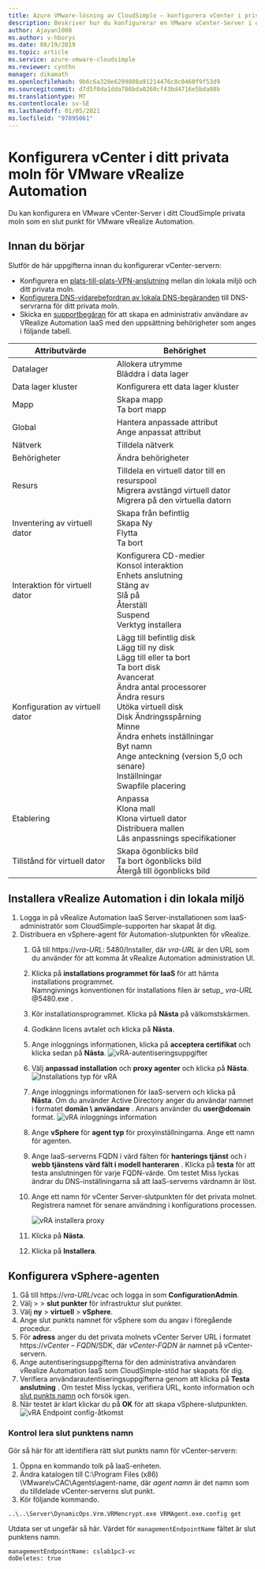 ```yaml
---
title: Azure VMware-lösning av CloudSimple – konfigurera vCenter i privat moln för vRealize Automation
description: Beskriver hur du konfigurerar en VMware vCenter-Server i ditt CloudSimple privata moln som en slut punkt för VMware vRealize Automation
author: Ajayan1008
ms.author: v-hborys
ms.date: 08/19/2019
ms.topic: article
ms.service: azure-vmware-cloudsimple
ms.reviewer: cynthn
manager: dikamath
ms.openlocfilehash: 9b6c6a320e6299808a91214476c8c0460f9f53d9
ms.sourcegitcommit: d7d5f0da1dda786bda0260cf43bd4716e5bda08b
ms.translationtype: MT
ms.contentlocale: sv-SE
ms.lasthandoff: 01/05/2021
ms.locfileid: "97895061"
---
```

# <a name="set-up-vcenter-on-your-private-cloud-for-vmware-vrealize-automation"></a>Konfigurera vCenter i ditt privata moln för VMware vRealize Automation

Du kan konfigurera en VMware vCenter-Server i ditt CloudSimple privata moln som en slut punkt för VMware vRealize Automation.

## <a name="before-you-begin"></a>Innan du börjar

Slutför de här uppgifterna innan du konfigurerar vCenter-servern:

* Konfigurera en [plats-till-plats-VPN-anslutning](vpn-gateway.md#set-up-a-site-to-site-vpn-gateway) mellan din lokala miljö och ditt privata moln.
* [Konfigurera DNS-vidarebefordran av lokala DNS-begäranden](on-premises-dns-setup.md) till DNS-servrarna för ditt privata moln.
* Skicka en [supportbegäran](https://portal.azure.com/#blade/Microsoft_Azure_Support/HelpAndSupportBlade/newsupportrequest) för att skapa en administrativ användare av VRealize Automation IaaS med den uppsättning behörigheter som anges i följande tabell.

| Attributvärde | Behörighet |
------------ | ------------- |  
| Datalager |  Allokera utrymme <br> Bläddra i data lager |
| Data lager kluster | Konfigurera ett data lager kluster |
| Mapp | Skapa mapp <br>Ta bort mapp |
| Global |  Hantera anpassade attribut<br>Ange anpassat attribut |
| Nätverk | Tilldela nätverk |
| Behörigheter | Ändra behörigheter |
| Resurs | Tilldela en virtuell dator till en resurspool<br>Migrera avstängd virtuell dator<br>Migrera på den virtuella datorn |
| Inventering av virtuell dator |  Skapa från befintlig<br>Skapa Ny<br>Flytta<br>Ta bort | 
| Interaktion för virtuell dator |  Konfigurera CD-medier<br>Konsol interaktion<br>Enhets anslutning<br>Stäng av<br>Slå på<br>Återställ<br>Suspend<br>Verktyg installera | 
| Konfiguration av virtuell dator |  Lägg till befintlig disk<br>Lägg till ny disk<br>Lägg till eller ta bort<br>Ta bort disk<br>Avancerat<br>Ändra antal processorer<br>Ändra resurs<br>Utöka virtuell disk<br>Disk Ändringsspårning<br>Minne<br>Ändra enhets inställningar<br>Byt namn<br>Ange anteckning (version 5,0 och senare)<br>Inställningar<br>Swapfile placering |
| Etablering |  Anpassa<br>Klona mall<br>Klona virtuell dator<br>Distribuera mallen<br>Läs anpassnings specifikationer |
| Tillstånd för virtuell dator | Skapa ögonblicks bild<br>Ta bort ögonblicks bild<br>Återgå till ögonblicks bild |

## <a name="install-vrealize-automation-in-your-on-premises-environment"></a>Installera vRealize Automation i din lokala miljö

1. Logga in på vRealize Automation IaaS Server-installationen som IaaS-administratör som CloudSimple-supporten har skapat åt dig.
2. Distribuera en vSphere-agent för Automation-slutpunkten för vRealize.
    1. Gå till https://*vra-URL*: 5480/Installer, där *vra-URL* är den URL som du använder för att komma åt vRealize Automation administration UI.
    2. Klicka på **installations programmet för IaaS** för att hämta installations programmet.<br>
    Namngivnings konventionen för installations filen är setup_ *vra-URL* @5480.exe .
    3. Kör installationsprogrammet. Klicka på **Nästa** på välkomstskärmen.
    4. Godkänn licens avtalet och klicka på **Nästa**.
    5. Ange inloggnings informationen, klicka på **acceptera certifikat** och klicka sedan på **Nästa**.
    ![vRA-autentiseringsuppgifter](media/configure-vra-endpoint-login.png)
    6. Välj **anpassad installation** och **proxy agenter** och klicka på **Nästa**.
    ![Installations typ för vRA](media/configure-vra-endpoint-install-type.png)
    7. Ange inloggnings informationen för IaaS-servern och klicka på **Nästa**. Om du använder Active Directory anger du användar namnet i formatet **domän \ användare** . Annars använder du **user@domain** format.
    ![vRA inloggnings information](media/configure-vra-endpoint-account.png)
    8. Ange **vSphere** för **agent typ** för proxyinställningarna. Ange ett namn för agenten.
    9. Ange IaaS-serverns FQDN i värd fälten för **hanterings tjänst** och i **webb tjänstens värd fält i modell hanteraren** . Klicka på **testa** för att testa anslutningen för varje FQDN-värde. Om testet Miss lyckas ändrar du DNS-inställningarna så att IaaS-serverns värdnamn är löst.
    10. Ange ett namn för vCenter Server-slutpunkten för det privata molnet. Registrera namnet för senare användning i konfigurations processen.

        ![vRA installera proxy](media/configure-vra-endpoint-proxy.png)

    11. Klicka på **Nästa**.
    12. Klicka på **Installera**.

## <a name="configure-the-vsphere-agent"></a>Konfigurera vSphere-agenten

1. Gå till https://*vra-URL*/vcac och logga in som **ConfigurationAdmin**.
2. Välj   >    >  **slut punkter** för infrastruktur slut punkter.
3. Välj **ny**  >  **virtuell**  >  **vSphere**.
4. Ange slut punkts namnet för vSphere som du angav i föregående procedur.
5. För **adress** anger du det privata molnets vCenter Server URL i formatet https://*vCenter – FQDN*/SDK, där *vCenter-FQDN* är namnet på vCenter-servern.
6. Ange autentiseringsuppgifterna för den administrativa användaren vRealize Automation IaaS som CloudSimple-stöd har skapats för dig.
7. Verifiera användarautentiseringsuppgifterna genom att klicka på **Testa anslutning** . Om testet Miss lyckas, verifiera URL, konto information och [slut punkts namn](#verify-the-endpoint-name) och försök igen.
8. När testet är klart klickar du på **OK** för att skapa vSphere-slutpunkten.
    ![vRA Endpoint config-åtkomst](media/configure-vra-endpoint-vra-edit.png)

### <a name="verify-the-endpoint-name"></a>Kontrol lera slut punktens namn

Gör så här för att identifiera rätt slut punkts namn för vCenter-servern:

1. Öppna en kommando tolk på IaaS-enheten.
2. Ändra katalogen till C:\Program Files (x86) \VMware\vCAC\Agents\agent-name, där *agent namn* är det namn som du tilldelade vCenter-serverns slut punkt.
3. Kör följande kommando.

```
..\..\Server\DynamicOps.Vrm.VRMencrypt.exe VRMAgent.exe.config get
```

Utdata ser ut ungefär så här. Värdet för `managementEndpointName` fältet är slut punktens namn.

```
managementEndpointName: cslab1pc3-vc
doDeletes: true
```
